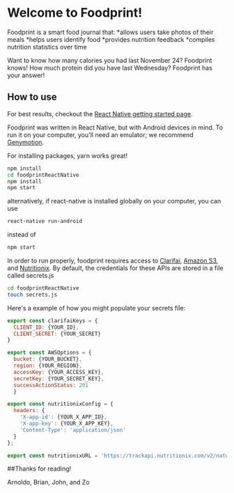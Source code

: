# Welcome to Foodprint!

Foodprint is a smart food journal that:
 *allows users take photos of their meals
 *helps users identify food
 *provides nutrition feedback
 *compiles nutrition statistics over time

Want to know how many calories you had last November 24? Foodprint knows!
How much protein did you have last Wednesday? Foodprint has your answer!

## How to use

For best results, checkout the [React Native getting started page](https://facebook.github.io/react-native/docs/getting-started.html).

Foodprint was written in React Native, but with Android devices in mind. To run it on your computer, you'll need an emulator; we recommend [Genymotion](https://www.genymotion.com/).

For installing packages, yarn works great!

```sh
npm install
cd foodprintReactNative
npm install
npm start
```
alternatively, if react-native is installed globally on your computer, you can use

```sh
react-native run-android
```

instead of

```sh
npm start
```

In order to run properly, foodprint requires access to  [Clarifai](https://developer.clarifai.com/), [Amazon S3](https://aws.amazon.com/s3/), and [Nutritionix](https://developer.nutritionix.com/). By default, the credentials for these APIs are stored in a file called secrets.js

```sh
cd foodprintReactNative
touch secrets.js
```

Here's a example of how you might populate your secrets file:

```js
export const clarifaiKeys = {
  CLIENT_ID: {YOUR_ID},
  CLIENT_SECRET: {YOUR_SECRET}
}

export const AWSOptions = {
  bucket: {YOUR_BUCKET},
  region: {YOUR_REGION},
  accessKey: {YOUR_ACCESS_KEY},
  secretKey: {YOUR_SECRET_KEY},
  successActionStatus: 201
  }

export const nutritionixConfig = {
  headers: {
    'X-app-id': {YOUR_X_APP_ID},
    'X-app-key': {YOUR_X_APP_KEY},
    'Content-Type': 'application/json'
  }
};

export const nutritionixURL = 'https://trackapi.nutritionix.com/v2/natural/nutrients';


```

##Thanks for reading!

Arnoldo, Brian, John, and Zo
